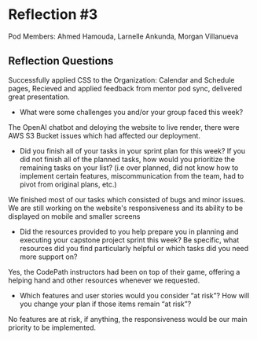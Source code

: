 # Reflection #3

Pod Members: Ahmed Hamouda, Larnelle Ankunda, Morgan Villanueva

## Reflection Questions

Successfully applied CSS to the Organization: Calendar and Schedule pages, Recieved and applied feedback from mentor pod sync, delivered great presentation.

* What were some challenges you and/or your group faced this week?

 The OpenAI chatbot and deloying the website to live render, there were AWS S3 Bucket issues which had affected our deployment.

* Did you finish all of your tasks in your sprint plan for this week? If you did not finish all of the planned tasks, how would you prioritize the remaining tasks on your list?  (i.e over planned, did not know how to implement certain features, miscommunication from the team, had to pivot from original plans, etc.)

 We finished most of our tasks which consisted of bugs and minor issues. We are still working on the website's responsiveness and its ability to be displayed on mobile and smaller screens

* Did the resources provided to you help prepare you in planning and executing your capstone project sprint this week? Be specific, what resources did you find particularly helpful or which tasks did you need more support on?

 Yes, the CodePath instructors had been on top of their game, offering a helping hand and other resources whenever we requested. 

* Which features and user stories would you consider “at risk”? How will you change your plan if those items remain “at risk”?

 No features are at risk, if anything, the responsiveness would be our main priority to be implemented.
